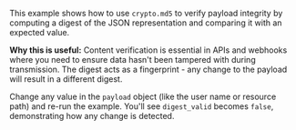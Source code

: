 This example shows how to use `crypto.md5` to verify payload integrity by computing a digest of the JSON representation and comparing it with an expected value.

**Why this is useful:** Content verification is essential in APIs and webhooks where you need to ensure data hasn't been tampered with during transmission. The digest acts as a fingerprint - any change to the payload will result in a different digest.

Change any value in the `payload` object (like the user name or resource path) and re-run the example. You'll see `digest_valid` becomes `false`, demonstrating how any change is detected.

